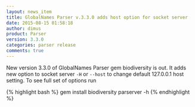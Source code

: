 ```yaml
---
layout: news_item
title: GlobalNames Parser v.3.3.0 adds host option for socket server
date: 2015-08-15 01:58:18
author: dimus
product: Parser
version: 3.3.0
categories: parser release
comments: true
---
```


New version 3.3.0 of GlobalNames Parser gem biodiversity is out. It adds new
option to socket server `-H` or `--host` to change default 127.0.0.1
host setting.  To see full set of options run

{% highlight bash %}
gem install biodiversity
parserver -h
{% endhighlight %}
